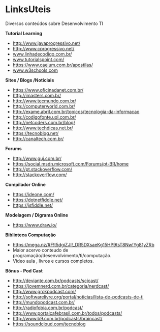 # LinksUteis
Diversos conteúdos sobre Desenvolvimento TI

**Tutorial Learning** 
* http://www.javaprogressivo.net/
* http://www.cprogressivo.net/
* www.linhadecodigo.com.br/
* www.tutorialspoint.com/
* https://www.caelum.com.br/apostilas/
* www.w3schools.com

**Sites / Blogs /Noticiais**
* https://www.oficinadanet.com.br/
* http://imasters.com.br/
* http://www.tecmundo.com.br/
* http://computerworld.com.br/ 
* http://exame.abril.com.br/topicos/tecnologia-da-informacao 
* http://codigofonte.uol.com.br/
* http://netcoders.com.br/blog/
* http://www.techdicas.net.br/
* https://tecnoblog.net/
* http://canaltech.com.br/

**Forums**
* http://www.guj.com.br/
* https://social.msdn.microsoft.com/Forums/pt-BR/home
* http://pt.stackoverflow.com/
* http://stackoverflow.com/

**Compilador Online**
* https://ideone.com/
* https://dotnetfiddle.net/
* https://jsfiddle.net/

**Modelagem / Digrama Online**
* https://www.draw.io/

**Biblioteca Computação**
* https://mega.nz/#F!t5dgiZJI!_DR5DXsaeKg15HP9tsT8Nw!Yg81yZRb
* Maior acervo conteudo de programação/desenvolvimento/ti/computação.
* Video aula , livros e cursos completos. 

**Bônus  - Pod Cast**
* http://deviante.com.br/podcasts/scicast/
* https://jovemnerd.com.br/categoria/nerdcast/
* http://www.grokpodcast.com/
* http://softwarelivre.org/portal/noticias/lista-de-podcasts-de-ti
* http://mundopodcast.com.br/
* http://radiofobia.com.br/podcast/
* http://www.portalcafebrasil.com.br/todos/podcasts/
* http://www.b9.com.br/podcasts/braincast/
* https://soundcloud.com/tecnoblog
